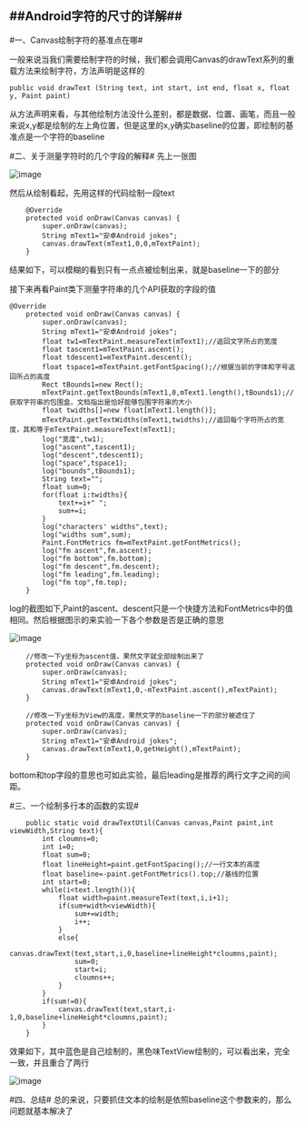 ##Android字符的尺寸的详解##
---
#一、Canvas绘制字符的基准点在哪#

一般来说当我们需要绘制字符的时候，我们都会调用Canvas的drawText系列的重载方法来绘制字符，方法声明是这样的

```
public void drawText (String text, int start, int end, float x, float y, Paint paint) 
```
从方法声明来看，与其他绘制方法没什么差别，都是数据、位置、画笔，而且一般来说x,y都是绘制的左上角位置，但是这里的x,y确实baseline的位置，即绘制的基准点是一个字符的baseline

#二、关于测量字符时的几个字段的解释#
先上一张图

![image](https://github.com/getletCodes/AndroidNotes/tree/master/part1/font_metrics.png)

然后从绘制看起，先用这样的代码绘制一段text

```
	@Override
    protected void onDraw(Canvas canvas) {
        super.onDraw(canvas);
        String mText1="安卓Android jokes";
        canvas.drawText(mText1,0,0,mTextPaint);
    }
```
结果如下，可以模糊的看到只有一点点被绘制出来，就是baseline一下的部分

接下来再看Paint类下测量字符串的几个API获取的字段的值

```
@Override
    protected void onDraw(Canvas canvas) {
        super.onDraw(canvas);
        String mText1="安卓Android jokes";
        float tw1=mTextPaint.measureText(mText1);//返回文字所占的宽度
        float tascent1=mTextPaint.ascent();
        float tdescent1=mTextPaint.descent();
        float tspace1=mTextPaint.getFontSpacing();//根据当前的字体和字号返回所占的高度
        Rect tBounds1=new Rect();
        mTextPaint.getTextBounds(mText1,0,mText1.length(),tBounds1);//获取字符串的包围盒，文档指出是恰好能够包围字符串的大小
        float twidths[]=new float[mText1.length()];
        mTextPaint.getTextWidths(mText1,twidths);//返回每个字符所占的宽度，其和等于mTextPaint.measureText(mText1);
        log("宽度",tw1);
        log("ascent",tascent1);
        log("descent",tdescent1);
        log("space",tspace1);
        log("bounds",tBounds1);
        String text="";
        float sum=0;
        for(float i:twidths){
            text+=i+" ";
            sum+=i;
        }
        log("characters' widths",text);
        log("widths sum",sum);
        Paint.FontMetrics fm=mTextPaint.getFontMetrics();
        log("fm ascent",fm.ascent);
        log("fm bottom",fm.bottom);
        log("fm descent",fm.descent);
        log("fm leading",fm.leading);
        log("fm top",fm.top);
    }
```
log的截图如下,Paint的ascent、descent只是一个快捷方法和FontMetrics中的值相同。然后根据图示的来实验一下各个参数是否是正确的意思

![image](https://github.com/getletCodes/AndroidNotes/tree/master/part1/font_draw_log.png)

```
	//修改一下y坐标为ascent值，果然文字就全部绘制出来了
    protected void onDraw(Canvas canvas) {
        super.onDraw(canvas);
        String mText1="安卓Android jokes";
        canvas.drawText(mText1,0,-mTextPaint.ascent(),mTextPaint);
    }
```

```
	//修改一下y坐标为View的高度，果然文字的baseline一下的部分被遮住了
    protected void onDraw(Canvas canvas) {
        super.onDraw(canvas);
        String mText1="安卓Android jokes";
        canvas.drawText(mText1,0,getHeight(),mTextPaint);
    }
```
bottom和top字段的意思也可如此实验，最后leading是推荐的两行文字之间的间距。

#三、一个绘制多行本的函数的实现#

```
	public static void drawTextUtil(Canvas canvas,Paint paint,int viewWidth,String text){
        int cloumns=0;
        int i=0;
        float sum=0;
        float lineHeight=paint.getFontSpacing();//一行文本的高度
        float baseline=-paint.getFontMetrics().top;//基线的位置
        int start=0;
        while(i<text.length()){
            float width=paint.measureText(text,i,i+1);
            if(sum+width<viewWidth){
                sum+=width;
                i++;
            }
            else{
                canvas.drawText(text,start,i,0,baseline+lineHeight*cloumns,paint);
                sum=0;
                start=i;
                cloumns++;
            }
        }
        if(sum!=0){
            canvas.drawText(text,start,i-1,0,baseline+lineHeight*cloumns,paint);
        }
    }

```
效果如下，其中蓝色是自己绘制的，黑色味TextView绘制的，可以看出来，完全一致，并且重合了两行

![image](https://github.com/getletCodes/AndroidNotes/tree/master/part1/font_draw_demo.png)

#四、总结#
总的来说，只要抓住文本的绘制是依照baseline这个参数来的，那么问题就基本解决了